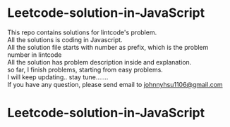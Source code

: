 
# Leetcode-solution-in-JavaScript
This repo contains solutions for lintcode's problem.<br>
All the solutions is coding in Javascript. <br>
All the solution file starts with number as prefix, which is the problem number in lintcode <br>
All the solution has problem description inside and explanation.<br>
so far, I finish problems, starting from easy problems. <br>
I will keep updating.. stay tune.......<br>
If you have any question, please send email to
<a href='mailto: johnnyhsu1106@gmail.com'>johnnyhsu1106@gmail.com</a>
# Leetcode-solution-in-JavaScript

